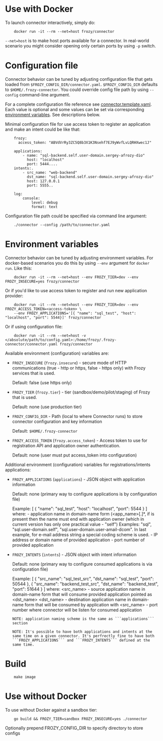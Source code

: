 # Use with Docker

To launch connector interactively, simply do:

        docker run -it --rm --net=host frozy/connector

```--net=host``` is to make host ports available for a connector. In real-world
scenario you might consider opening only certain ports by using ```-p``` switch.

# Configuration file

Connector behavior can be tuned by adjusting configuration file that gets loaded
from ```$FROZY_CONFIG_DIR/connector.yaml```. ```$FROZY_CONFIG_DIR``` defaults to
```$HOME/.frozy-connector```. You could override config file path by using
```--config``` command-line argument.

For a complete configuration file reference see
[connector.template.yaml](connector.template.yaml). Each value is optional and
some values can be set via corresponding [environment variables](#environment-variables).
See descriptions below.

Minimal configuration file for use access token to register an application and make an
intent could be like that:

		frozy:
		  access_token: "ABVdVrRy3ZC5Q8b3X1K3Nsehf7EJ9yWvfLvLQRHXwec1J"

		applications:
			- name: "sql-backend.self.user-domain.sergey-afrozy-dio"
			  host: "localhost"
			  port: 5444....
		intents:.
			- src_name: "web-backend"
			  dst_name: "sql-backend.self.user-domain.sergey-afrozy-dio"
			  host: 127.0.0.1
			  port: 5555..

		log:
			console:
				level: debug
				format: text

Configuration file path could be specified via command line argument:

        ./connector --config /path/to/connector.yaml

# Environment variables

Connector behavior can be tuned by adjusting environment variables. For
docker-based scenarios you do this by using ```--env``` argument for
```docker run```. Like this:

        docker run -it --rm --net=host --env FROZY_TIER=dev --env FROZY_INSECURE=yes frozy/connector

Or if you'd like to use access token to register and run new application provider:

        docker run -it --rm --net=host --env FROZY_TIER=dev --env FROZY_ACCESS_TOKEN=<access-token> \
        --env FROZY_APPLICATIONS='[{ "name": "sql_test", "host": "localhost", "port": 5544}]' frozy/connector

Or if using configuration file:


        docker run -it --rm --net=host -v </absolute/path/to/config.yaml>:/home/frozy/.frozy-connector/connector.yaml frozy/connector

Available environment (configuration) variables are:
  * ```FROZY_INSECURE``` (```frozy.insecure```) - secure mode of HTTP communications (true - http or https, false - https only) 
    with Frozy services that is used.

    Default: false (use https only)

  * ```FROZY_TIER``` (```frozy.tier```) - tier (sandbox/demo/pilot/staging) of Frozy that is used.

    Default: none (use production tier)

  * ```FROZY_CONFIG_DIR``` - Path (local to where Connector runs) to store
    connector configuration and key information

    Default: ```$HOME/.frozy-connector```

  * ```FROZY_ACCESS_TOKEN``` (```frozy.access_token```) - Access token to use
    for registration API and application owner authentication.

    Default: none (user must put access_token into configuration)

Additional environment (configuration) variables for registrations/intents applications:

  * ```FROZY_APPLICATIONS``` (```applications```) - JSON object with application information

    Default: none (primary way to configure applications is by configuration file)

    Example:
		[
		   {
			  "name": "sql_test",
			  "host": "localhost",
			  "port": 5544
		   }
		]
		where:
		<name> - application name in domain-name form (<app_name>[.<domain>]*, if <domain> is present then the name must end with application owner (which in current version has only one practical value - "self")
				 Examples: "sql", "sql.user-domain.self", "sql.user-domain.user-amail-dcom". In last example, for e-mail address string a special coding scheme is used.
		<host> - IP address or domain name of provided application
		<port> - port number of provided application

  * ```FROZY_INTENTS``` (```intents```) - JSON object with intent information

    Default: none (primary way to configure consumed applications is via configuration file)

    Example:
		[
		   {
			  "src_name": "sql_test_src",
			  "dst_name": "sql_test",
			  "port": 50544
		   },
		   {
			  "src_name": "backend_test_src",
			  "dst_name": "backend_test",
			  "port": 51644
		   }
		]
		where:
		<src_name> - source application name in domain-name form that will consume provided application pointed as <dst_name>
		<dst_name> - destination application name in domain-name form that will be consumed by application with <src_name>
		<port> - port number where connector will be listen for consumed application

		NOTE: application naming scheme is the same as ```applications``` section

		NOTE: It's possible to have both applications and intents at the same time on a given connector. It's perfrectly fine to have both ```FROZY_APPLICATIONS``` and ```FROZY_INTENTS``` defined at the same time.

# Build

        make image

# Use without Docker

To use without Docker against a sandbox tier:

        go build && FROZY_TIER=sandbox FROZY_INSECURE=yes ./connector

Optionally prepend FROZY_CONFIG_DIR to specify directory to store configs
